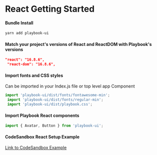 # React Getting Started

#### Bundle Install

```sh
yarn add playbook-ui
```

#### Match your project's versions of React and ReactDOM with Playbook's versions

```json
"react": "16.8.6",
 "react-dom": "16.8.6",
```

#### Import fonts and CSS styles

Can be imported in your Index.js file or top level app Component

```js
import 'playbook-ui/dist/fonts/fontawesome-min';
 import 'playbook-ui/dist/fonts/regular-min';
 import 'playbook-ui/dist/playbook.css';
```

#### Import Playbook React components

```js
import { Avatar, Button } from 'playbook-ui';
```

#### CodeSandbox React Setup Example

[Link to CodeSandbox Example](https://codesandbox.io/s/cool-platform-ydfb3)